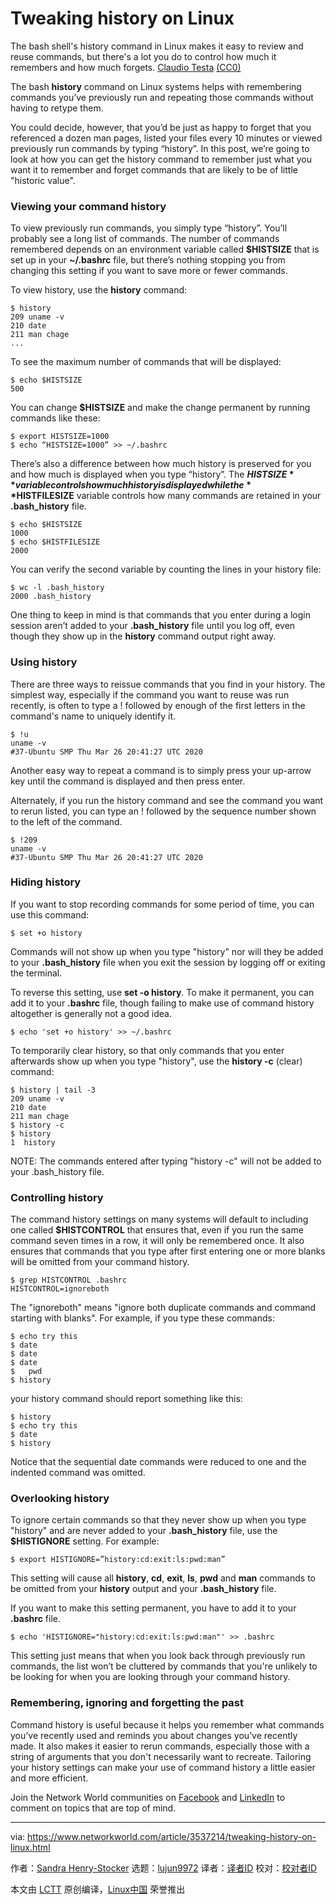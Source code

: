 [#]: collector: (lujun9972)
[#]: translator: ( )
[#]: reviewer: ( )
[#]: publisher: ( )
[#]: url: ( )
[#]: subject: (Tweaking history on Linux)
[#]: via: (https://www.networkworld.com/article/3537214/tweaking-history-on-linux.html)
[#]: author: (Sandra Henry-Stocker https://www.networkworld.com/author/Sandra-Henry_Stocker/)

Tweaking history on Linux
======
The bash shell's history command in Linux makes it easy to review and reuse commands, but there's a lot you do to control how much it remembers and how much forgets.
[Claudio Testa][1] [(CC0)][2]

The bash **history** command on Linux systems helps with remembering commands you’ve previously run and repeating those commands without having to retype them.

You could decide, however, that you’d be just as happy to forget that you referenced a dozen man pages, listed your files every 10 minutes or viewed previously run commands by typing “history”. In this post, we’re going to look at how you can get the history command to remember just what you want it to remember and forget commands that are likely to be of little "historic value".

### Viewing your command history

To view previously run commands, you simply type “history”. You’ll probably see a long list of commands. The number of commands remembered depends on an environment variable called **$HISTSIZE** that is set up in your **~/.bashrc** file, but there’s nothing stopping you from changing this setting if you want to save more or fewer commands.

To view history, use the **history** command:

```
$ history
209 uname -v
210 date
211 man chage
...
```

To see the maximum number of commands that will be displayed:

```
$ echo $HISTSIZE
500
```

You can change **$HISTSIZE** and make the change permanent by running commands like these:

```
$ export HISTSIZE=1000
$ echo “HISTSIZE=1000” >> ~/.bashrc
```

There’s also a difference between how much history is preserved for you and how much is displayed when you type “history”. The **$HISTSIZE** variable controls how much history is displayed while the **$HISTFILESIZE** variable controls how many commands are retained in your **.bash_history** file.

[][3]

```
$ echo $HISTSIZE
1000
$ echo $HISTFILESIZE
2000
```

You can verify the second variable by counting the lines in your history file:

```
$ wc -l .bash_history
2000 .bash_history
```

One thing to keep in mind is that commands that you enter during a login session aren’t added to your **.bash_history** file until you log off, even though they show up in the **history** command output right away.

### Using history

There are three ways to reissue commands that you find in your history. The simplest way, especially if the command you want to reuse was run recently, is often to type a ! followed by enough of the first letters in the command's name to uniquely identify it.

```
$ !u
uname -v
#37-Ubuntu SMP Thu Mar 26 20:41:27 UTC 2020
```

Another easy way to repeat a command is to simply press your up-arrow key until the command is displayed and then press enter.

Alternately, if you run the history command and see the command you want to rerun listed, you can type an ! followed by the sequence number shown to the left of the command.

```
$ !209
uname -v
#37-Ubuntu SMP Thu Mar 26 20:41:27 UTC 2020
```

### Hiding history

If you want to stop recording commands for some period of time, you can use this command:

```
$ set +o history
```

Commands will not show up when you type "history" nor will they be added to your **.bash_history** file when you exit the session by logging off or exiting the terminal.

To reverse this setting, use **set -o history**. To make it permanent, you can add it to your **.bashrc** file, though failing to make use of command history altogether is generally not a good idea.

```
$ echo 'set +o history' >> ~/.bashrc
```

To temporarily clear history, so that only commands that you enter afterwards show up when you type "history", use the **history -c** (clear) command:

```
$ history | tail -3
209 uname -v
210 date
211 man chage
$ history -c
$ history
1  history
```

NOTE: The commands entered after typing "history -c" will not be added to your .bash_history file.

### Controlling history

The command history settings on many systems will default to including one called **$HISTCONTROL** that ensures that, even if you run the same command seven times in a row, it will only be remembered once. It also ensures that commands that you type after first entering one or more blanks will be omitted from your command history.

```
$ grep HISTCONTROL .bashrc
HISTCONTROL=ignoreboth
```

The "ignoreboth" means "ignore both duplicate commands and command starting with blanks". For example, if you type these commands:

```
$ echo try this
$ date
$ date
$ date
$   pwd
$ history
```

your history command should report something like this:

```
$ history
$ echo try this
$ date
$ history
```

Notice that the sequential date commands were reduced to one and the indented command was omitted.

### Overlooking history

To ignore certain commands so that they never show up when you type "history" and are never added to your **.bash_history** file, use the **$HISTIGNORE** setting. For example:

```
$ export HISTIGNORE=”history:cd:exit:ls:pwd:man”
```

This setting will cause all **history**, **cd**, **exit**, **ls**, **pwd** and **man** commands to be omitted from your **history** output and your **.bash_history** file.

If you want to make this setting permanent, you have to add it to your **.bashrc** file.

```
$ echo 'HISTIGNORE="history:cd:exit:ls:pwd:man"' >> .bashrc
```

This setting just means that when you look back through previously run commands, the list won’t be cluttered by commands that you're unlikely to be looking for when you are looking through your command history.

### Remembering, ignoring and forgetting the past

Command history is useful because it helps you remember what commands you’ve recently used and reminds you about changes you’ve recently made. It also makes it easier to rerun commands, especially those with a string of arguments that you don't necessarily want to recreate. Tailoring your history settings can make your use of command history a little easier and more efficient.

Join the Network World communities on [Facebook][4] and [LinkedIn][5] to comment on topics that are top of mind.

--------------------------------------------------------------------------------

via: https://www.networkworld.com/article/3537214/tweaking-history-on-linux.html

作者：[Sandra Henry-Stocker][a]
选题：[lujun9972][b]
译者：[译者ID](https://github.com/译者ID)
校对：[校对者ID](https://github.com/校对者ID)

本文由 [LCTT](https://github.com/LCTT/TranslateProject) 原创编译，[Linux中国](https://linux.cn/) 荣誉推出

[a]: https://www.networkworld.com/author/Sandra-Henry_Stocker/
[b]: https://github.com/lujun9972
[1]: https://unsplash.com/photos/iqeG5xA96M4
[2]: https://creativecommons.org/publicdomain/zero/1.0/
[3]: https://www.networkworld.com/blog/itaas-and-the-corporate-storage-technology/?utm_source=IDG&utm_medium=promotions&utm_campaign=HPE22140&utm_content=sidebar (ITAAS and Corporate Storage Strategy)
[4]: https://www.facebook.com/NetworkWorld/
[5]: https://www.linkedin.com/company/network-world
